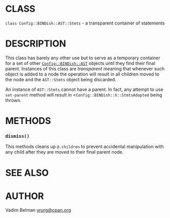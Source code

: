 CLASS
=====

`class Config::BINDish::AST::Stmts` - a transparent container of statements

DESCRIPTION
===========

This class has barely any other use but to serve as a temporary container for a set of other [`Config::BINDish::AST`](../AST.md) objects until they find their final parent. Instances of this class are *transparent* meaning that whenever such object is added to a node the operation will result in all children moved to the node and the `AST::Stmts` object being discarded.

An instance of `AST::Stmts` cannot have a parent. In fact, any attempt to use `set-parent` method will result in <`Config::BINDish::X::StmtsAdopted` being thrown.

METHODS
=======

### `dismiss()`

This methods cleans up `@.children` to prevent accidental manipulation with any child after they are moved to their final parent node.

SEE ALSO
========

AUTHOR
======

Vadim Belman <vrurg@cpan.org>


